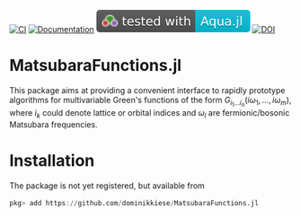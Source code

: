 [![CI](https://github.com/dominikkiese/MatsubaraFunctions.jl/actions/workflows/CI.yml/badge.svg?branch=main)](https://github.com/dominikkiese/MatsubaraFunctions.jl/actions/workflows/CI.yml)
[![Documentation](https://github.com/dominikkiese/MatsubaraFunctions.jl/actions/workflows/Documentation.yml/badge.svg)](https://dominikkiese.github.io/MatsubaraFunctions.jl/dev/)
[![Aqua QA](https://raw.githubusercontent.com/JuliaTesting/Aqua.jl/master/badge.svg)](https://github.com/JuliaTesting/Aqua.jl)
[![DOI](https://zenodo.org/badge/585688328.svg)](https://zenodo.org/doi/10.5281/zenodo.10048247)

# MatsubaraFunctions.jl

This package aims at providing a convenient interface to rapidly prototype algorithms for multivariable Green's functions of the form $G_{i_1 ... i_n}(i\omega_1, ..., i\omega_m)$,
where $i_k$ could denote lattice or orbital indices and $\omega_l$ are fermionic/bosonic Matsubara frequencies.

# Installation

The package is not yet registered, but available from

```julia
pkg> add https://github.com/dominikkiese/MatsubaraFunctions.jl
```
